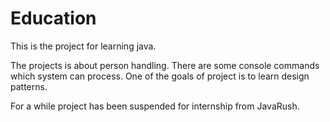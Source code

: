 # Education

This is the project for learning java.

The projects is about person handling. There are some console commands which system can process.
One of the goals of project is to learn design patterns.

For a while project has been suspended for internship from JavaRush.
